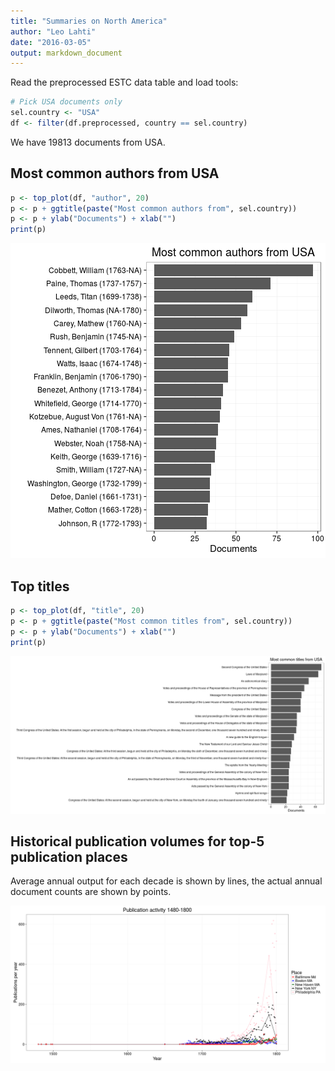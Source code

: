 ```yaml
---
title: "Summaries on North America"
author: "Leo Lahti"
date: "2016-03-05"
output: markdown_document
---
```


Read the preprocessed ESTC data table and load tools:




```r
# Pick USA documents only
sel.country <- "USA"
df <- filter(df.preprocessed, country == sel.country)
```

We have 19813 documents from USA.


## Most common authors from USA


```r
p <- top_plot(df, "author", 20)
p <- p + ggtitle(paste("Most common authors from", sel.country))
p <- p + ylab("Documents") + xlab("")
print(p)
```

![plot of chunk NAtopauth](figure/NAtopauth-1.png)


## Top titles 


```r
p <- top_plot(df, "title", 20)
p <- p + ggtitle(paste("Most common titles from", sel.country))
p <- p + ylab("Documents") + xlab("")
print(p)
```

![plot of chunk NAtoptitles](figure/NAtoptitles-1.png)



## Historical publication volumes for top-5 publication places

Average annual output for each decade is shown by lines, the actual annual document counts are shown by points. 

![plot of chunk NApubvols](figure/NApubvols-1.png)
